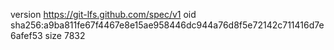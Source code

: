 version https://git-lfs.github.com/spec/v1
oid sha256:a9ba811fe67f4467e8e15ae958446dc944a76d8f5e72142c711416d7e6afef53
size 7832
